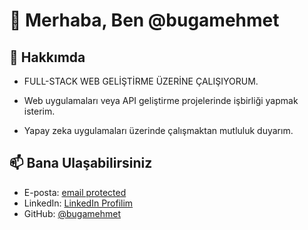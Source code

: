 
# 👋 Merhaba, Ben @bugamehmet

## 👀 Hakkımda
-  FULL-STACK WEB GELİŞTİRME ÜZERİNE ÇALIŞIYORUM.

- Web uygulamaları veya API geliştirme projelerinde işbirliği yapmak isterim.
- Yapay zeka uygulamaları üzerinde çalışmaktan mutluluk duyarım.

## 📫 Bana Ulaşabilirsiniz

- E-posta: [email protected](bugamehmetcan@gmail.com)
- LinkedIn: [LinkedIn Profilim](https://www.linkedin.com/in/bugamehmetcan)
- GitHub: [@bugamehmet](https://github.com/bugamehmet)
